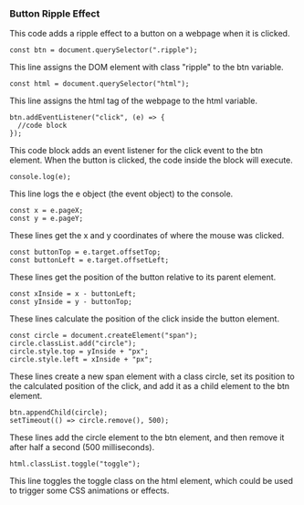 ### Button Ripple Effect

This code adds a ripple effect to a button on a webpage when it is clicked.

```
const btn = document.querySelector(".ripple");
```

This line assigns the DOM element with class "ripple" to the btn variable.

```
const html = document.querySelector("html");
```

This line assigns the html tag of the webpage to the html variable.

```
btn.addEventListener("click", (e) => {
  //code block
});
```

This code block adds an event listener for the click event to the btn element. When the button is clicked, the code inside the block will execute.

```
console.log(e);
```
This line logs the e object (the event object) to the console.

```
const x = e.pageX;
const y = e.pageY;
```

These lines get the x and y coordinates of where the mouse was clicked.

```
const buttonTop = e.target.offsetTop;
const buttonLeft = e.target.offsetLeft;
```

These lines get the position of the button relative to its parent element.

```
const xInside = x - buttonLeft;
const yInside = y - buttonTop;
```

These lines calculate the position of the click inside the button element.

```
const circle = document.createElement("span");
circle.classList.add("circle");
circle.style.top = yInside + "px";
circle.style.left = xInside + "px";
```

These lines create a new span element with a class circle, set its position to the calculated position of the click, and add it as a child element to the btn element.

```
btn.appendChild(circle);
setTimeout(() => circle.remove(), 500);
```

These lines add the circle element to the btn element, and then remove it after half a second (500 milliseconds).

```
html.classList.toggle("toggle");
```

This line toggles the toggle class on the html element, which could be used to trigger some CSS animations or effects.
